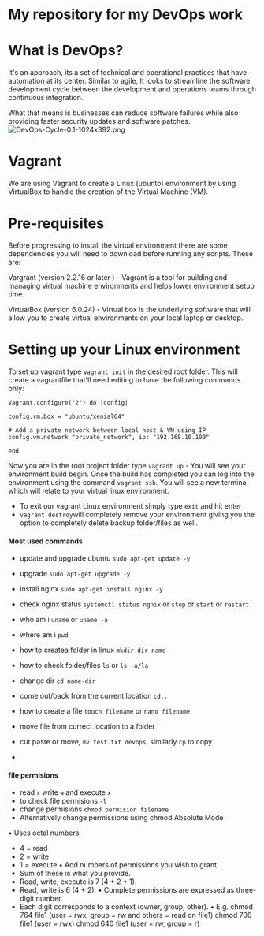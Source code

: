 # My repository for my DevOps work 

# What is DevOps?
It's an approach, its a set of technical and operational practices that have automation at its center. Similar to agile, It looks to streamline the software development cycle between the development and operations teams through continuous integration.

What that means is businesses can reduce software failures while also providing faster security updates and software patches.
![DevOps-Cycle-0.1-1024x392.png](C:\Users\smhza\Downloads)

# Vagrant 
We are using Vagrant to create a Linux (ubunto) environment by using VirtualBox to handle the creation of the Virtual Machine (VM). 

# Pre-requisites
Before progressing to install the virtual environment there are some dependencies you will need to download before running any scripts. These are:

Vargrant (version 2.2.16 or later ) - Vagrant is a tool for building and managing virtual machine environments and helps lower environment setup time.

VirtualBox (version 6.0.24) - Virtual box is the underlying software that will allow you to create virtual environments on your local laptop or desktop.

# Setting up your Linux environment
To set up vagrant type `vagrant init` in the desired root folder. This will create a vagrantfile that'll need editing to have the following commands only:

`Vagrant.configure("2") do |config|`

 `config.vm.box = "ubuntu/xenial64"`

 `# Add a private network between local host & VM using IP`
 `config.vm.network "private_network", ip: "192.168.10.100"`

`end`

Now you are in the root project folder type `vagrant up` - You will see your environment build begin. Once the build has completed you can log into the environment using the command `vagrant ssh`. You will see a new terminal which will relate to your virtual linux environment.

- To exit our vagrant Linux environment simply type `exit` and hit enter
- `vagrant destroy`will completely remove your environment giving you the option to completely delete backup folder/files as well.

#### Most used commands
- update and upgrade ubuntu `sudo apt-get update -y`
- upgrade `sudo apt-get upgrade -y`
- install nginx `sudo apt-get install nginx -y`
- check nginx status `systemctl status ngnix` or `stop` or `start` or `restart`
- who am i `uname` or `uname -a`
- where am i `pwd`
- how to createa folder in linux `mkdir dir-name`
- how to check folder/files `ls` or `ls -a/la`
- change dir `cd name-dir`
- come out/back from the current location `cd..`
- how to create a file `touch filename` or `nano filename`
- move file from currect location to a folder `
- cut paste or move, `mv test.txt devops`, similarly `cp` to copy

- 

#### file permisions
- read `r` write `w` and execute `x`
- to check file permisions `-l`
- change permisions `chmod permision filename`
- Alternatively change permissions using chmod Absolute Mode

• Uses octal numbers. 
- 4 = read 
- 2 = write 
- 1 = execute 
• Add numbers of permissions you wish to grant. 
- Sum of these is what you provide. 
- Read, write, execute is 7 (4 + 2 + 1). 
- Read, write is 6 (4 + 2). 
• Complete permissions are expressed as three-digit number. 
- Each digit corresponds to a context (owner, group, other).
• E.g. chmod 764 file1 (user = rwx, group = rw and others = read on file1)
           chmod 700 file1 (user = rwx)
           chmod 640 file1 (user = rw, group = r)


